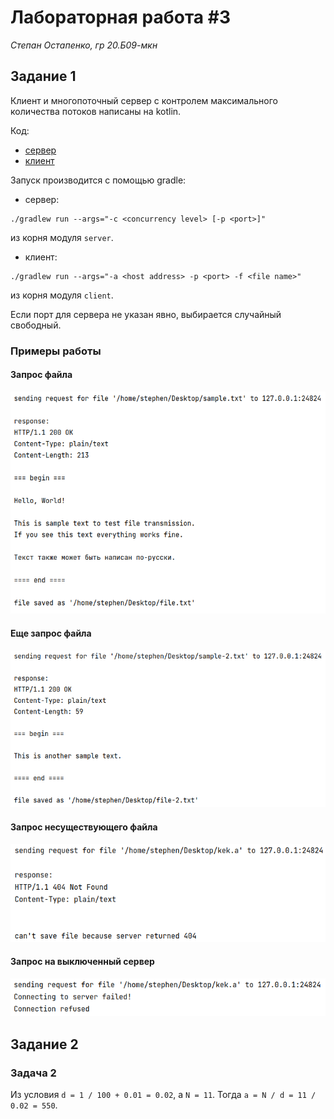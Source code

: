 # Лабораторная работа #3
*Степан Остапенко, гр 20.Б09-мкн*

## Задание 1

Клиент и многопоточный сервер с контролем максимального количества
потоков написаны на kotlin.

Код:
* [сервер](server/src/main/kotlin/Main.kt)
* [клиент](client/src/main/kotlin/Main.kt)

Запуск производится с помощью gradle:

* сервер:
```shell
./gradlew run --args="-c <concurrency level> [-p <port>]"
```
из корня модуля `server`.

* клиент:
```shell
./gradlew run --args="-a <host address> -p <port> -f <file name>"
```
из корня модуля `client`.

Если порт для сервера не указан явно, выбирается случайный свободный.

### Примеры работы

#### Запрос файла

![sample](./assets/sample.png)

#### Еще запрос файла

![sample-2](./assets/sample-2.png)

#### Запрос несуществующего файла

![not-found](./assets/not-found.png)

#### Запрос на выключенный сервер

![connection-refused](./assets/connection-refused.png)

## Задание 2

### Задача 2

Из условия `d = 1 / 100 + 0.01 = 0.02`, а `N = 11`. Тогда `a = N / d = 11 / 0.02 = 550`.
